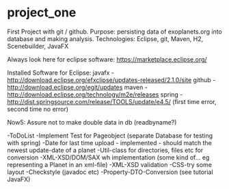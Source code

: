 # project_one
First Project with git / github. Purpose: persisting data of exoplanets.org into database and making analysis. Technologies: Eclipse, git, Maven, H2, Scenebuilder, JavaFX

Always look here for eclipse software: https://marketplace.eclipse.org/

Installed Software for Eclipse:
javafx - http://download.eclipse.org/efxclipse/updates-released/2.1.0/site
github - http://download.eclipse.org/egit/updates
maven - http://download.eclipse.org/technology/m2e/releases
spring - http://dist.springsource.com/release/TOOLS/update/e4.5/ (first time error, second time no error)


Now5: Assure not to make double data in db (readbyname?)

-ToDoList
-Implement Test for Pageobject (separate Database for testing with spring)
-Date for last time upload - implemented - should match the newest update-date of a planet
-Util-class for directories, files etc for conversion
-XML-XSD/DOM/SAX wh implementation (some kind of... eg representing a Planet in an xml-file)
-XML-XSD validation
-CSS-try some layout
-Checkstyle (javadoc etc)
-Property-DTO-Conversion (see tutorial JavaFX)